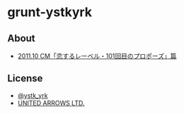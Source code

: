 # grunt-ystkyrk

## About

- [2011.10 CM「恋するレーベル・101回目のプロポーズ」篇](http://www.youtube.com/watch?v=k6OE26Bd4lE)

## License

- [@ystk_yrk](https://twitter.com/ystk_yrk)
- [UNITED ARROWS LTD.](http://www.united-arrows.jp/‎)
